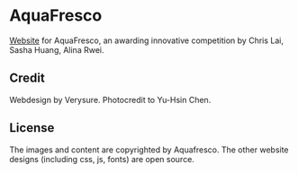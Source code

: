 AquaFresco
==========

[Website](aquafresco.co) for AquaFresco, an awarding innovative competition by Chris Lai, Sasha Huang, Alina Rwei.


Credit
------

Webdesign by Verysure. Photocredit to Yu-Hsin Chen.

License
-------

The images and content are copyrighted by Aquafresco. The other website designs (including css, js, fonts) are open source.

